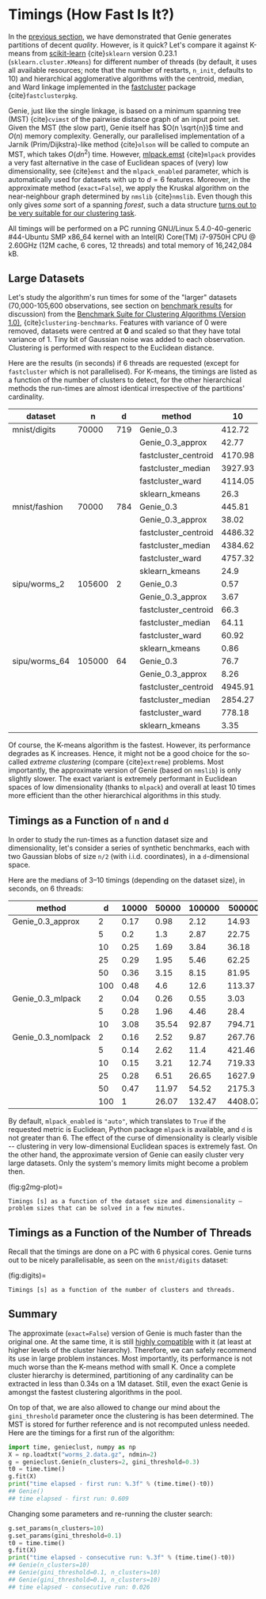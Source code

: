 



# Timings (How Fast Is It?)

In the [previous section](benchmarks_ar), we have demonstrated
that Genie generates partitions of decent *quality*. However, is it quick?
Let's compare it against K-means from [scikit-learn](https://scikit-learn.org/)
{cite}`sklearn` version 0.23.1
(`sklearn.cluster.KMeans`) for different number of threads
(by default, it uses all available resources;
note that the number of restarts, `n_init`, defaults to 10)
and hierarchical agglomerative algorithms
with the centroid, median, and Ward linkage implemented in the
[fastcluster](http://www.danifold.net/fastcluster.html) package
{cite}`fastclusterpkg`.



Genie, just like the single linkage, is based on a minimum spanning tree (MST)
{cite}`cvimst` of the pairwise distance graph of an input point set.
Given the MST (the slow part), Genie itself has $O(n \sqrt{n})$ time
and $O(n)$ memory complexity.
Generally, our parallelised implementation of a Jarník (Prim/Dijkstra)-like
method {cite}`olson` will be called to compute an MST, which takes $O(d n^2)$ time.
However, [mlpack.emst](https://www.mlpack.org/) {cite}`mlpack` provides a very fast
alternative in the case of Euclidean spaces of (very) low dimensionality,
see {cite}`emst` and the `mlpack_enabled` parameter, which is automatically used
for datasets with up to $d=6$ features.
Moreover, in the approximate method (`exact=False`), we apply
the Kruskal algorithm on the near-neighbour graph determined
by `nmslib` {cite}`nmslib`. Even though this only gives *some* sort of a spanning *forest*,
such a data structure [turns out to be very suitable for our clustering task](benchmarks_approx).

All timings will be performed on a PC running GNU/Linux 5.4.0-40-generic #44-Ubuntu
SMP x86_64 kernel with an Intel(R) Core(TM) i7-9750H CPU @ 2.60GHz (12M cache, 6 cores, 12 threads)
and total memory of 16,242,084 kB.







## Large Datasets


Let's study the algorithm's run times for some of the
"larger" datasets (70,000-105,600 observations,
see section on [benchmark results](benchmarks_ar) for discussion)
from the
[Benchmark Suite for Clustering Algorithms (Version 1.0)](https://clustering-benchmarks.gagolewski.com),
{cite}`clustering-benchmarks`.
Features with variance of 0 were removed,
datasets were centred at **0** and scaled so that they have total variance of 1.
Tiny bit of Gaussian noise was added to each observation.
Clustering is performed with respect to the Euclidean distance.








Here are the results (in seconds) if 6 threads are requested
(except for `fastcluster` which is not parallelised).
For K-means, the timings are listed as a function of the number of clusters to detect,
for the other hierarchical methods the run-times are almost identical irrespective of the
partitions' cardinality.

| dataset       | n      | d   | method               |      10 |    100 |    1000 |
|---------------|--------|-----|----------------------|---------|--------|---------|
| mnist/digits  | 70000  | 719 | Genie_0.3            |  412.72 |     |      |
|               |        |     | Genie_0.3_approx     |   42.77 |     |      |
|               |        |     | fastcluster_centroid | 4170.98 |     |      |
|               |        |     | fastcluster_median   | 3927.93 |     |      |
|               |        |     | fastcluster_ward     | 4114.05 |     |      |
|               |        |     | sklearn_kmeans       |   26.3  | 217.62 | 1691.68 |
| mnist/fashion | 70000  | 784 | Genie_0.3            |  445.81 |     |      |
|               |        |     | Genie_0.3_approx     |   38.02 |     |      |
|               |        |     | fastcluster_centroid | 4486.32 |     |      |
|               |        |     | fastcluster_median   | 4384.62 |     |      |
|               |        |     | fastcluster_ward     | 4757.32 |     |      |
|               |        |     | sklearn_kmeans       |   24.9  | 225.04 | 1745.88 |
| sipu/worms_2  | 105600 | 2   | Genie_0.3            |    0.57 |     |      |
|               |        |     | Genie_0.3_approx     |    3.67 |     |      |
|               |        |     | fastcluster_centroid |   66.3  |     |      |
|               |        |     | fastcluster_median   |   64.11 |     |      |
|               |        |     | fastcluster_ward     |   60.92 |     |      |
|               |        |     | sklearn_kmeans       |    0.86 |  10.96 |  111.9  |
| sipu/worms_64 | 105000 | 64  | Genie_0.3            |   76.7  |     |      |
|               |        |     | Genie_0.3_approx     |    8.26 |     |      |
|               |        |     | fastcluster_centroid | 4945.91 |     |      |
|               |        |     | fastcluster_median   | 2854.27 |     |      |
|               |        |     | fastcluster_ward     |  778.18 |     |      |
|               |        |     | sklearn_kmeans       |    3.35 |  37.89 |  357.84 | 


Of course, the K-means algorithm is the fastest.
However, its performance degrades as K increases. Hence, it might not be
a good choice for the so-called *extreme clustering* (compare {cite}`extreme`)
problems. Most importantly, the approximate version of Genie (based on `nmslib`)
is only slightly slower.
The exact variant is extremely performant in Euclidean spaces of low dimensionality
(thanks to `mlpack`) and overall at least 10 times more efficient than the other
hierarchical algorithms in this study.





## Timings as a Function of `n` and `d`


In order to study the run-times as a function dataset size and dimensionality,
let's consider a series of synthetic benchmarks, each with two Gaussian blobs of size `n/2`
(with i.i.d. coordinates), in a `d`-dimensional space.

Here are the medians of 3–10 timings (depending on the dataset size), in seconds,
on 6 threads:

| method             |   d |   10000 |   50000 |   100000 |   500000 |   1000000 |
|--------------------|-----|---------|---------|----------|----------|-----------|
| Genie_0.3_approx   |   2 |    0.17 |    0.98 |     2.12 |    14.93 |     33.79 |
|                    |   5 |    0.2  |    1.3  |     2.87 |    22.75 |     54.66 |
|                    |  10 |    0.25 |    1.69 |     3.84 |    36.18 |     92.03 |
|                    |  25 |    0.29 |    1.95 |     5.46 |    62.25 |    158.27 |
|                    |  50 |    0.36 |    3.15 |     8.15 |    81.95 |    202.08 |
|                    | 100 |    0.48 |    4.6  |    12.6  |   113.37 |    266.64 |
| Genie_0.3_mlpack   |   2 |    0.04 |    0.26 |     0.55 |     3.03 |      6.58 |
|                    |   5 |    0.28 |    1.96 |     4.46 |    28.4  |     62.75 |
|                    |  10 |    3.08 |   35.54 |    92.87 |   794.71 |   2014.59 |
| Genie_0.3_nomlpack |   2 |    0.16 |    2.52 |     9.87 |   267.76 |   1657.86 |
|                    |   5 |    0.14 |    2.62 |    11.4  |   421.46 |   2997.11 |
|                    |  10 |    0.15 |    3.21 |    12.74 |   719.33 |   4388.26 |
|                    |  25 |    0.28 |    6.51 |    26.65 |  1627.9  |   7708.23 |
|                    |  50 |    0.47 |   11.97 |    54.52 |  2175.3  |  11346.3  |
|                    | 100 |    1    |   26.07 |   132.47 |  4408.07 |  16021.8  | 


By default, `mlpack_enabled` is `"auto"`, which translates
to `True` if the requested metric is Euclidean,  Python package `mlpack` is available,
and `d` is not greater than 6.
The effect of the curse of dimensionality is clearly visible -- clustering
in very low-dimensional Euclidean spaces is extremely fast.
On the other hand, the approximate version of Genie can easily cluster
very large datasets. Only the system's memory limits might become a problem then.


(fig:g2mg-plot)=
```{figure} timings-figures/g2mg-plot-1.*
Timings [s] as a function of the dataset size and dimensionality — problem sizes that can be solved in a few minutes.
```




## Timings as a Function of the Number of Threads

Recall that the timings are done on a PC with 6 physical cores.
Genie turns out to be nicely parallelisable, as seen on the `mnist/digits` dataset:


(fig:digits)=
```{figure} timings-figures/digits-3.*
Timings [s] as a function of the number of clusters and threads.
```






## Summary

The approximate (`exact=False`) version of Genie is much faster
than the original one. At the same time, it is still
[highly compatible](benchmarks_approx) with it
(at least at higher levels of the cluster hierarchy). Therefore, we
can safely recommend its use in large problem instances.
Most importantly, its performance is not much worse than the K-means method
with small K. Once a complete cluster hierarchy is determined,
partitioning of any cardinality can be extracted in less than 0.34s on a 1M dataset.
Still, even the exact Genie is amongst the fastest clustering algorithms in the pool.

On top of that, we are also allowed to change our mind about the `gini_threshold`
parameter once the clustering is has been determined. The MST is stored for further
reference and is not recomputed unless needed. Here are the timings for
a first run of the algorithm:


``` python
import time, genieclust, numpy as np
X = np.loadtxt("worms_2.data.gz", ndmin=2)
g = genieclust.Genie(n_clusters=2, gini_threshold=0.3)
t0 = time.time()
g.fit(X)
print("time elapsed - first run: %.3f" % (time.time()-t0))
## Genie()
## time elapsed - first run: 0.609
```


Changing some parameters and re-running the cluster search:


``` python
g.set_params(n_clusters=10)
g.set_params(gini_threshold=0.1)
t0 = time.time()
g.fit(X)
print("time elapsed - consecutive run: %.3f" % (time.time()-t0))
## Genie(n_clusters=10)
## Genie(gini_threshold=0.1, n_clusters=10)
## Genie(gini_threshold=0.1, n_clusters=10)
## time elapsed - consecutive run: 0.026
```
